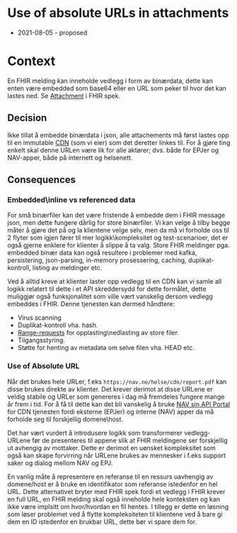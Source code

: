 # Use of absolute URLs in attachments

* 2021-08-05 - proposed

# Context
En FHIR melding kan inneholde vedlegg i form av binærdata, dette kan enten være embedded som base64 eller en URL som peker til hvor det kan lastes ned. Se [Attachment](https://www.hl7.org/fhir/datatypes.html#Attachment) i FHIR spek.

## Decision
Ikke tillat å embedde binærdata i json, alle attachements må først lastes opp til en immutable [CDN](https://en.wikipedia.org/wiki/Content_delivery_network) (som vi eier) som det deretter linkes til. For å gjøre ting enkelt skal denne URLen være lik for alle aktører; dvs. både for EPJer og NAV-apper, både på internett og helsenett. 

## Consequences

### Embedded\inline vs referenced data
For små binærfiler kan det være fristende å embedde dem i FHIR message json, men dette fungere dårlig for store binærfiler. 
Vi kan velge å tilby begge måter å gjøre det på og la klientene velge selv, men da må vi forholde oss til 2 flyter som igjen fører til mer logikk\kompleksitet og test-scenarioer, det er også gjerne enklere for klienter å slippe å ta valg. Store FHIR meldinger pga. embedded binær data kan også resultere i problemer med kafka, persistering, json-parsing, in-memory prosessering, caching, duplikat-kontroll, listing av meldinger etc.

Ved å alltid kreve at klienter laster opp vedlegg til en CDN kan vi samle all logikk relatert til dette i et API skreddersydd for dette formålet, dette muliggjør også funksjonalitet som ville vært vanskelig dersom vedlegg embeddes i FHIR. Denne tjenesten kan dermed håndtere:
* Virus scanning
* Duplikat-kontroll vha. hash.
* [Range-requests](https://developer.mozilla.org/en-US/docs/Web/HTTP/Range_requests) for opplasting\nedlasting av store filer.
* Tilgangsstyring.
* Støtte for henting av metadata om selve filen vha. HEAD etc.

### Use of Absolute URL
Når det brukes hele URLer, f.eks `https://nav.no/helse/cdn/report.pdf` kan disse brukes direkte av klienter. Det krever derimot at disse URLene er veldig stabile og URLer som genereres i dag må fremdeles fungere mange år frem i tid. For å få til dette kan det bli vanskelig å bruke [NAV sin API Portal](https://github.com/navikt/nav-api-portal) for CDN tjenesten fordi eksterne (EPJer) og interne (NAV) apper da må forholde seg til forskjellig domene\host.

Det har vært vurdert å introdusere logikk som transformerer vedlegg-URLene før de presenteres til appene slik at FHIR meldingene ser forskjellig ut avhengig av mottaker. Dette er derimot en uønsket kompleksitet som også kan skape forvirring når URLene brukes av mennesker i f.eks support saker og dialog mellom NAV og EPJ.

En vanlig måte å representere en referanse til en ressurs uavhengig av domene/host er å bruke en identifikator som referanse istedenfor en hel URL.
Dette alternativet bryter med FHIR spek fordi et vedlegg i FHIR krever en full URL, en FHIR melding skal også inneholde hele konteksten og kan ikke være implsitt om hvor/hvordan en fil hentes.
I tillegg er dette en løsning som løser problemet ved å flytte kompleksiteten til klientene ved å bare gi dem en ID istedenfor en brukbar URL, dette bør vi spare dem for.
